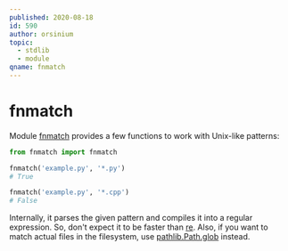 ```yaml
---
published: 2020-08-18
id: 590
author: orsinium
topic:
  - stdlib
  - module
qname: fnmatch
---
```


# fnmatch

Module [fnmatch](https://docs.python.org/3/library/fnmatch.html) provides a few functions to work with Unix-like patterns:

```python
from fnmatch import fnmatch

fnmatch('example.py', '*.py')
# True

fnmatch('example.py', '*.cpp')
# False
```

Internally, it parses the given pattern and compiles it into a regular expression. So, don't expect it to be faster than [re](https://docs.python.org/3/library/re.html#module-re). Also, if you want to match actual files in the filesystem, use [pathlib.Path.glob](https://docs.python.org/3/library/pathlib.html#pathlib.Path.glob) instead.

